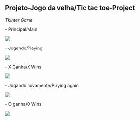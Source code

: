 ## Projeto-Jogo da velha/Tic tac toe-Project
<i> Tkinter Game </i>
<p> - Principal/Main</p>
<img src="https://user-images.githubusercontent.com/104368550/198321323-92a68ef2-b42c-433a-ba02-4c141b425633.png">
<p> - Jogando/Playing</p>
<img src="https://user-images.githubusercontent.com/104368550/198321336-393bf067-628e-4e23-9701-0c6e55704d55.png">
<p> - X Ganha/X Wins</p>
<img src="https://user-images.githubusercontent.com/104368550/198321340-f708598e-b76e-413e-9960-0cfaaba45633.png">
<p> - Jogando novamente/Playing again</p>
<img src="https://user-images.githubusercontent.com/104368550/198321332-7c9b3865-ac4f-4f5c-b99a-a353ffa9eced.png">
<p> - O ganha/O Wins</p>
<img src="https://user-images.githubusercontent.com/104368550/198321340-f708598e-b76e-413e-9960-0cfaaba45633.png">
